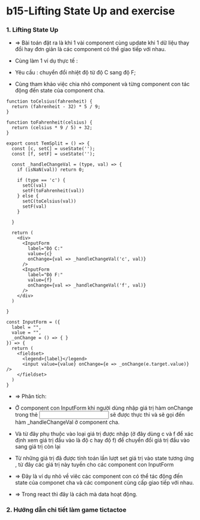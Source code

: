 # b15-Lifting State Up and exercise
### 1. Lifting State Up
- => Bài toán đặt ra là khi 1 vài component cùng update khi 1 dữ liệu thay đổi hay đơn giản là các component có thể giao tiếp với nhau.

- Cùng làm 1 ví dụ thực tế :
- Yêu cầu : chuyển đổi nhiệt độ từ độ C sang độ F;
 
- Cùng tham khảo việc chia nhỏ component và từng component con tác động đến state của component cha.

```
function toCelsius(fahrenheit) {
  return (fahrenheit - 32) * 5 / 9;
}

function toFahrenheit(celsius) {
  return (celsius * 9 / 5) + 32;
}

export const TemSplit = () => {
  const [c, setC] = useState('');
  const [f, setF] = useState('');

  const _handleChangeVal = (type, val) => {
    if (isNaN(val)) return 0;

    if (type == 'c') {
      setC(val)
      setF(toFahrenheit(val))
    } else {
      setC(toCelsius(val))
      setF(val)
    }

  }

  return (
    <div>
      <InputForm
        label="Độ C:"
        value={c}
        onChange={val => _handleChangeVal('c', val)}
      />
      <InputForm
        label="Độ F:"
        value={f}
        onChange={val => _handleChangeVal('f', val)}
      />
    </div>
  )

}

const InputForm = ({
  label = "",
  value = "",
  _onChange = () => { }
}) => {
  return (
    <fieldset>
      <legend>{label}</legend>
      <input value={value} onChange={e => _onChange(e.target.value)} />
    </fieldset>
  )
}
```

- => Phân tích:

- Ở component con  InputForm   khi người dùng nhập giá trị hàm onChange trong thẻ <input /> sẽ được thực thi và sẽ gọi đến hàm _handleChangeVal ở component cha. 
- Và từ đây phụ thuộc vào loại giá trị được nhập (ở đây dùng c và f để xác định xem giá trị đầu vào là độ c hay độ f) để chuyển đổi giá trị đầu vào sang giá trị còn lại 
- Từ những giá trị đã được tính toán lần lượt set giá trị vào state tương ứng , từ đây các giá trị này tuyền cho các component con InputForm

- => Đây là ví dụ nhỏ về viêc các component con có thể tác động đến state của componet cha và các component cùng cấp giao tiếp với nhau.

- => Trong react thì đây là cách mà data hoạt động. 

### 2. Hướng dẫn chi tiết làm game tictactoe














